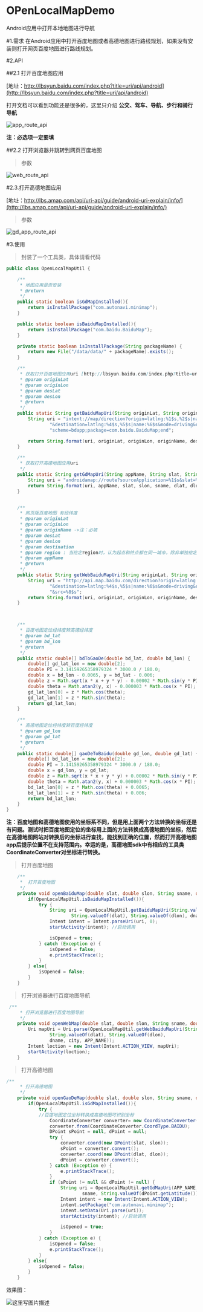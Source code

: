 # OPenLocalMapDemo
Android应用中打开本地地图进行导航


#1.需求
在Android应用中打开百度地图或者高德地图进行路线规划，如果没有安装则打开网页百度地图进行路线规划。


#2.API

##2.1 打开百度地图应用

[地址：http://lbsyun.baidu.com/index.php?title=uri/api/android](http://lbsyun.baidu.com/index.php?title=uri/api/android)

打开文档可以看到功能还是很多的，这里只介绍 **公交、驾车、导航、步行和骑行导航**

![app_route_api](https://github.com/LineChen/OPenLocalMapDemo/blob/master/screenshot/app_route_api.png)


**注：必选项一定要填**

##2.2 打开浏览器并跳转到网页百度地图

> 参数

![web_route_api](https://github.com/LineChen/OPenLocalMapDemo/blob/master/screenshot/web_route_api.png)


#2.3.打开高德地图应用

[地址：http://lbs.amap.com/api/uri-api/guide/android-uri-explain/info/](http://lbs.amap.com/api/uri-api/guide/android-uri-explain/info/)

>参数

![gd_app_route_api](https://github.com/LineChen/OPenLocalMapDemo/blob/master/screenshot/gd_app_route_api.png)


#3.使用

> 封装了一个工具类，具体请看代码

```java
public class OpenLocalMapUtil {

    /**
     * 地图应用是否安装
     * @return
     */
    public static boolean isGdMapInstalled(){
        return isInstallPackage("com.autonavi.minimap");
    }

    public static boolean isBaiduMapInstalled(){
        return isInstallPackage("com.baidu.BaiduMap");
    }

    private static boolean isInstallPackage(String packageName) {
        return new File("/data/data/" + packageName).exists();
    }

    /**
     * 获取打开百度地图应用uri [http://lbsyun.baidu.com/index.php?title=uri/api/android]
     * @param originLat
     * @param originLon
     * @param desLat
     * @param desLon
     * @return
     */
    public static String getBaiduMapUri(String originLat, String originLon, String originName, String desLat, String desLon, String destination, String region, String src){
        String uri = "intent://map/direction?origin=latlng:%1$s,%2$s|name:%3$s" +
                "&destination=latlng:%4$s,%5$s|name:%6$s&mode=driving&region=%7$s&src=%8$s#Intent;" +
                "scheme=bdapp;package=com.baidu.BaiduMap;end";

        return String.format(uri, originLat, originLon, originName, desLat, desLon, destination, region, src);
    }

    /**
     * 获取打开高德地图应用uri
     */
    public static String getGdMapUri(String appName, String slat, String slon, String sname, String dlat, String dlon, String dname){
        String uri = "androidamap://route?sourceApplication=%1$s&slat=%2$s&slon=%3$s&sname=%4$s&dlat=%5$s&dlon=%6$s&dname=%7$s&dev=0&m=0&t=2";
        return String.format(uri, appName, slat, slon, sname, dlat, dlon, dname);
    }


    /**
     * 网页版百度地图 有经纬度
     * @param originLat
     * @param originLon
     * @param originName ->注：必填
     * @param desLat
     * @param desLon
     * @param destination
     * @param region : 当给定region时，认为起点和终点都在同一城市，除非单独给定起点或终点的城市。-->注：必填，不填不会显示导航路线
     * @param appName
     * @return
     */
    public static String getWebBaiduMapUri(String originLat, String originLon, String originName, String desLat, String desLon, String destination, String region, String appName) {
        String uri = "http://api.map.baidu.com/direction?origin=latlng:%1$s,%2$s|name:%3$s" +
                "&destination=latlng:%4$s,%5$s|name:%6$s&mode=driving&region=%7$s&output=html" +
                "&src=%8$s";
        return String.format(uri, originLat, originLon, originName, desLat, desLon, destination, region, appName);
    }



    /**
     * 百度地图定位经纬度转高德经纬度
     * @param bd_lat
     * @param bd_lon
     * @return
     */
    public static double[] bdToGaoDe(double bd_lat, double bd_lon) {
        double[] gd_lat_lon = new double[2];
        double PI = 3.14159265358979324 * 3000.0 / 180.0;
        double x = bd_lon - 0.0065, y = bd_lat - 0.006;
        double z = Math.sqrt(x * x + y * y) - 0.00002 * Math.sin(y * PI);
        double theta = Math.atan2(y, x) - 0.000003 * Math.cos(x * PI);
        gd_lat_lon[0] = z * Math.cos(theta);
        gd_lat_lon[1] = z * Math.sin(theta);
        return gd_lat_lon;
    }

    /**
     * 高德地图定位经纬度转百度经纬度
     * @param gd_lon
     * @param gd_lat
     * @return
     */
    public static double[] gaoDeToBaidu(double gd_lon, double gd_lat) {
        double[] bd_lat_lon = new double[2];
        double PI = 3.14159265358979324 * 3000.0 / 180.0;
        double x = gd_lon, y = gd_lat;
        double z = Math.sqrt(x * x + y * y) + 0.00002 * Math.sin(y * PI);
        double theta = Math.atan2(y, x) + 0.000003 * Math.cos(x * PI);
        bd_lat_lon[0] = z * Math.cos(theta) + 0.0065;
        bd_lat_lon[1] = z * Math.sin(theta) + 0.006;
        return bd_lat_lon;
    }
}

```

**注：百度地图和高德地图使用的坐标系不同，但是用上面两个方法转换的坐标还是有问题。测试时把百度地图定位的坐标用上面的方法转换成高德地图的坐标，然后在高德地图网站对转换后的坐标进行查找，能找到正确的位置，然而打开高德地图app后提示位置不在支持范围内。幸运的是，高德地图sdk中有相应的工具类CoordinateConverter对坐标进行转换。**

>打开百度地图

```java
    /**
     *  打开百度地图
     */
    private void openBaiduMap(double slat, double slon, String sname, double dlat, double dlon, String dname, String city) {
        if(OpenLocalMapUtil.isBaiduMapInstalled()){
            try {
                String uri = OpenLocalMapUtil.getBaiduMapUri(String.valueOf(slat), String.valueOf(slon), sname,
                        String.valueOf(dlat), String.valueOf(dlon), dname, city, SRC);
                Intent intent = Intent.parseUri(uri, 0);
                startActivity(intent); //启动调用

                isOpened = true;
            } catch (Exception e) {
                isOpened = false;
                e.printStackTrace();
            }
        } else{
            isOpened = false;
        }
    }

```


>打开浏览器进行百度地图导航

```java
 /**
     * 打开浏览器进行百度地图导航
     */
    private void openWebMap(double slat, double slon, String sname, double dlat, double dlon, String dname, String city){
        Uri mapUri = Uri.parse(OpenLocalMapUtil.getWebBaiduMapUri(String.valueOf(slat), String.valueOf(slon), sname,
                String.valueOf(dlat), String.valueOf(dlon),
                dname, city, APP_NAME));
        Intent loction = new Intent(Intent.ACTION_VIEW, mapUri);
        startActivity(loction);
    }

```

>打开高德地图

```java
/**
     * 打开高德地图
     */
    private void openGaoDeMap(double slat, double slon, String sname, double dlat, double dlon, String dname) {
        if(OpenLocalMapUtil.isGdMapInstalled()){
            try {
            //百度地图定位坐标转换成高德地图可识别坐标
                CoordinateConverter converter= new CoordinateConverter(this);
                converter.from(CoordinateConverter.CoordType.BAIDU);
                DPoint sPoint = null, dPoint = null;
                try {
                    converter.coord(new DPoint(slat, slon));
                    sPoint = converter.convert();
                    converter.coord(new DPoint(dlat, dlon));
                    dPoint = converter.convert();
                } catch (Exception e) {
                    e.printStackTrace();
                }
                if (sPoint != null && dPoint != null) {
                    String uri = OpenLocalMapUtil.getGdMapUri(APP_NAME, String.valueOf(sPoint.getLatitude()), String.valueOf(sPoint.getLongitude()),
                            sname, String.valueOf(dPoint.getLatitude()), String.valueOf(dPoint.getLongitude()), dname);
                    Intent intent = new Intent(Intent.ACTION_VIEW);
                    intent.setPackage("com.autonavi.minimap");
                    intent.setData(Uri.parse(uri));
                    startActivity(intent); //启动调用

                    isOpened = true;
                }
            } catch (Exception e) {
                isOpened = false;
                e.printStackTrace();
            }
        } else{
            isOpened = false;
        }
    }

```

效果图：

![这里写图片描述](https://github.com/LineChen/OPenLocalMapDemo/blob/master/screenshot/Screenshot_2016-10-20-09-57-22-148_com.baidu.Baid.png)